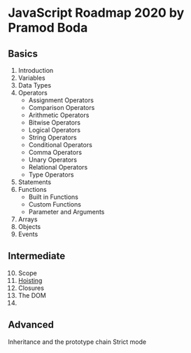 # JavaScript Roadmap 2020 by Pramod Boda

## Basics

1. Introduction
2. Variables
3. Data Types
4. Operators
	- Assignment Operators
	- Comparison Operators
	- Arithmetic Operators
	- Bitwise Operators
	- Logical Operators
	- String Operators
	- Conditional Operators
	- Comma Operators
	- Unary Operators
	- Relational Operators
	- Type Operators
5. Statements
6. Functions
	 - Built in Functions
	 - Custom Functions
	 - Parameter and Arguments
7. Arrays 
8. Objects
9.  Events

## Intermediate
10. Scope
11. [Hoisting](https://github.com/pramodboda/JavaScript-Roadmap-2020/blob/master/8-Hoisting/hoisting.md)
12. Closures
13. The DOM
14. 
##  Advanced

Inheritance and the prototype chain
Strict mode


<!--stackedit_data:
eyJoaXN0b3J5IjpbMjA2NzY1ODU5NiwtMTQzNjU1NjMyMSwxMz
M0ODg4MTIwLC0xNjQ4ODMzODc2LC0yMTM3NzE5MjU2LC0xNzc3
MzAzMzYxXX0=
-->